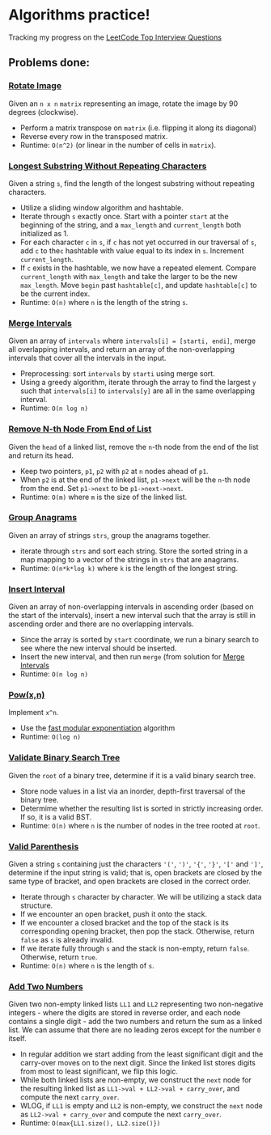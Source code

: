 # Algorithms practice!
Tracking my progress on the [LeetCode Top Interview Questions](https://leetcode.com/problem-list/wpwgkgt/)

## Problems done:
### [Rotate Image](https://leetcode.com/problems/rotate-image/)
Given an `n x n` `matrix` representing an image, rotate the image by 90 degrees (clockwise).
- Perform a matrix transpose on `matrix` (i.e. flipping it along its diagonal)
- Reverse every row in the transposed matrix.
- Runtime: `O(n^2)` (or linear in the number of cells in `matrix`).
### [Longest Substring Without Repeating Characters](https://leetcode.com/problems/longest-substring-without-repeating-characters/)
Given a string `s`, find the length of the longest substring without repeating characters.
- Utilize a sliding window algorithm and hashtable.
- Iterate through `s` exactly once. Start with a pointer `start` at the beginning of the string, and a `max_length` and `current_length` both initialized as 1.
- For each character `c` in `s`, if `c` has not yet occurred in our traversal of `s`, add `c` to the`c` hashtable with value equal to its index in `s`. Increment `current_length`.
- If `c` exists in the hashtable, we now have a repeated element. Compare `current_length` with `max_length` and take the larger to be the new `max_length`. Move `begin` past `hashtable[c]`, and update `hashtable[c]` to be the current index.
- Runtime: `O(n)` where `n` is the length of the string `s`.
### [Merge Intervals](https://leetcode.com/problems/merge-intervals/)
Given an array of `intervals` where `intervals[i] = [starti, endi]`, merge all overlapping intervals, and return an array of the non-overlapping intervals that cover all the intervals in the input.
- Preprocessing: sort `intervals` by `starti` using merge sort.
- Using a greedy algorithm, iterate through the array to find the largest `y` such that `intervals[i]` to `intervals[y]` are all in the same overlapping interval.
- Runtime: `O(n log n)`
### [Remove N-th Node From End of List](https://leetcode.com/problems/remove-nth-node-from-end-of-list/)
Given the `head` of a linked list, remove the `n`-th node from the end of the list and return its head.
- Keep two pointers, `p1`, `p2` with `p2` at `n` nodes ahead of `p1`.
- When `p2` is at the end of the linked list, `p1->next` will be the `n`-th node from the end. Set `p1->next` to be `p1->next->next`.
- Runtime: `O(m)` where `m` is the size of the linked list.
### [Group Anagrams](https://leetcode.com/problems/group-anagrams/submissions/)
Given an array of strings `strs`, group the anagrams together.
- iterate through `strs` and sort each string. Store the sorted string in a map mapping to a vector of the strings in `strs` that are anagrams.
- Runtime: `O(n*k*log k)` where `k` is the length of the longest string. 
### [Insert Interval](https://leetcode.com/problems/insert-interval/submissions/)
Given an array of non-overlapping intervals in ascending order (based on the start of the intervals), insert a new interval such that the array is still in ascending order and there are no overlapping intervals.
- Since the array is sorted by `start` coordinate, we run a binary search to see where the new interval should be inserted.
- Insert the new interval, and then run `merge` (from solution for [Merge Intervals](https://github.com/tiffxnychiu/leetcode/blob/8b2000af19a2a9f5106ba920cccc1ff31d7da991/mergeIntervals.cpp#L56) 
- Runtime: `O(n log n)`
### [Pow(x,n)](https://leetcode.com/problems/powx-n)
Implement `x^n`.
- Use the [fast modular exponentiation](https://www.khanacademy.org/computing/computer-science/cryptography/modarithmetic/a/fast-modular-exponentiation) algorithm
- Runtime: `O(log n)`
### [Validate Binary Search Tree](https://leetcode.com/problems/validate-binary-search-tree/)
Given the `root` of a binary tree, determine if it is a valid binary search tree.
- Store node values in a list via an inorder, depth-first traversal of the binary tree.
- Determime whether the resulting list is sorted in strictly increasing order. If so, it is a valid BST.
- Runtime: `O(n)` where `n` is the number of nodes in the tree rooted at `root`.
### [Valid Parenthesis](https://leetcode.com/problems/valid-parentheses/)
Given a string `s` containing just the characters `'('`, `')'`, `'{'`, `'}'`, `'['` and `']'`, determine if the input string is valid; that is, open brackets are closed by the same type of bracket, and open brackets are closed in the correct order.
- Iterate through `s` character by character. We will be utilizing a stack data structure.
- If we encounter an open bracket, push it onto the stack.
- If we encounter a closed bracket and the top of the stack is its corresponding opening bracket, then pop the stack. Otherwise, return `false` as `s` is already invalid.
- If we iterate fully through `s` and the stack is non-empty, return `false`. Otherwise, return `true`.
- Runtime: `O(n)` where `n` is the length of `s`.
### [Add Two Numbers](https://leetcode.com/problems/add-two-numbers/)
Given two non-empty linked lists `LL1` and `LL2` representing two non-negative integers - where the digits are stored in reverse order, and each node contains a single digit - add the two numbers and return the sum as a linked list. We can assume that there are no leading zeros except for the number `0` itself.
- In regular addition we start adding from the least significant digit and the carry-over moves on to the next digit. Since the linked list stores digits from most to least significant, we flip this logic.
- While both linked lists are non-empty, we construct the `next` node for the resulting linked list as `LL1->val + LL2->val + carry_over`, and compute the next `carry_over`.
- WLOG, if `LL1` is empty and `LL2` is non-empty, we construct the `next` node as `LL2->val + carry_over` and compute the next `carry_over`.
- Runtime: `O(max{LL1.size(), LL2.size()})`

